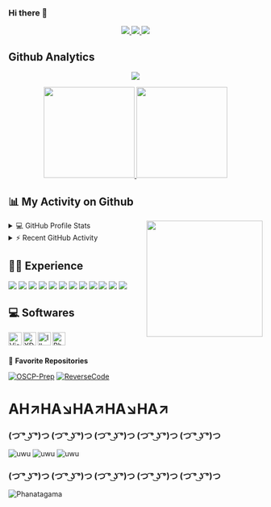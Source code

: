 ### Hi there 👋

<!--[Waka Readme](https://github.com/mzaini30/mzaini30/workflows/Waka%20Readme/badge.svg)
![Update README](https://github.com/mzaini30/mzaini30/workflows/Update%20README/badge.svg)-->
<p align="center">
<!--  ![Pengunjung](https://visitor-badge.laobi.icu/badge?page_id=phanatagama.phanatagama) <a href="https://travis-ci.org/Dogfalo/materialize"></a>  -->
   <a href="">
      <img src="https://visitor-badge.laobi.icu/badge?page_id=phanatagama.phanatagama">
         <img src="https://img.shields.io/twitter/follow/AgaScoot_Reggae?color=red&label=Twitter&style=flat-square">
      <img src="https://img.shields.io/youtube/channel/subscribers/UC3tF03J2dqJVmrKuYK2rNIA?label=Youtube&style=flat-square">
      </a>
</p>      
<!--**Statistik Efektif**-->

## Github Analytics
<p align="center">
  <img alig src="https://github-profile-trophy.vercel.app/?username=phanatagama&no-bg=true&no-frame=true&theme=onestar&column=6&rank=SSS,SS,S,AAA,AA,A,B,C" />
</p>


<!--START_SECTION:waka-->
<!-- ![Phanatagama Contribution Stats](https://github-contribution-stats.vercel.app/api/?username=phanatagama) -->
<p align="center">
<a href="https://github.com/AVS1508">
  <img height="180em" src="https://github-readme-stats.vercel.app/api?username=phanatagama&show_icons=true&theme=midnight-purple&include_all_commits=true&count_private=true"/>
  <img height="180em" src="https://github-readme-stats-eight-theta.vercel.app/api/top-langs/?username=phanatagama&layout=compact&langs_count=8&theme=midnight-purple"/>
</a>
</p>

<!-- ![Phanatagama Contribution Stats](https://github-readme-stats.vercel.app/api?username=phanatagama&show_icons=true&theme=midnight-purple&include_all_commits=true&count_private=true)
![language_stats](https://github-readme-stats-eight-theta.vercel.app/api/top-langs/?username=phanatagama&layout=compact&langs_count=8&theme=midnight-purple) -->
<!--<p><img src="https://github.githubassets.com/images/mona-whisper.gif" /></p>-->

<!--```text
JS  5 hrs 19 mins   ████████████░░░░░░░░░░░░░   49.44 % 
PHP      4 hrs 15 mins   ██████████░░░░░░░░░░░░░░░   39.61 % 
Other   46 mins         █░░░░░░░░░░░░░░░░░░░░░░░░   07.16 % 
Diff    12 mins         ░░░░░░░░░░░░░░░░░░░░░░░░░   01.94 % 
Text    6 mins          ░░░░░░░░░░░░░░░░░░░░░░░░░   00.98 %
```-->
<!--END_SECTION:waka-->

<!--**My Contribution**

[![Contribution Stats](https://github-contribution-stats.vercel.app/api/?username=phanatagama)](https://github.com/LordDashMe/github-contribution-stats/)-->

## 📊 My Activity on Github
<img align='right' src="https://media.giphy.com/media/M9gbBd9nbDrOTu1Mqx/giphy.gif" width="230">
<details> 
  <summary>💻 GitHub Profile Stats</summary>
  <br/>
    <a href="https://github.com/phanatagama"><img width="50%" src="https://github-readme-streak-stats.herokuapp.com/?user=phanatagama&theme=highcontrast"/></a>
  <br/>
<!--   <b>Note:</b> Top languages is only a metric of the languages my public code consists of and doesn't reflect experience or skill level. -->
</details>

<details>
  <summary>⚡ Recent GitHub Activity</summary>
  <br/>
   
<!--START_SECTION:activity-->
1. 🎉 Learning Data Science [#1](https://github.com/phanatagama) in [phanatagama/Data-Science](https://github.com/phanatagama/Data-Science)
2. Learning MERN stack(MongoDB, ExpressJS, ReactJS, NodeJS)
3. undefined <!--🌱 Learning Cyber Security and Penetration Test-->
4. undefined
5. undefined
<!--END_SECTION:activity-->
</details>

## 👨‍💻 Experience
<p>
  <img src="https://img.shields.io/badge/git%20-%23F05033.svg?&style=for-the-badge&logo=git&logoColor=white"/>
<!--  <img src="https://img.shields.io/badge/gitlab%20-%23181717.svg?&style=for-the-badge&logo=gitlab&logoColor=white"/> -->
  <img src="https://img.shields.io/badge/github%20-%23121011.svg?&style=for-the-badge&logo=github&logoColor=white"/>
<!--   <img src="https://img.shields.io/badge/laravel%20-%23FF2D20.svg?&style=for-the-badge&logo=laravel&logoColor=white"/> -->
<!--   <img src="https://img.shields.io/badge/Flutter%20-%2302569B.svg?&style=for-the-badge&logo=Flutter&logoColor=white" /> -->
<!--   <img src="https://img.shields.io/badge/express.js%20-%23404d59.svg?&style=for-the-badge"/> -->
<!--   <img src="https://img.shields.io/badge/vuejs%20-%2335495e.svg?&style=for-the-badge&logo=vue.js&logoColor=%234FC08D"/> -->
  
  <img src="https://img.shields.io/badge/html5%20-%23E34F26.svg?&style=for-the-badge&logo=html5&logoColor=white"/>
  <img src="https://img.shields.io/badge/css3%20-%231572B6.svg?&style=for-the-badge&logo=css3&logoColor=white"/>
  <img src="https://img.shields.io/badge/bootstrap%20-%23563D7C.svg?&style=for-the-badge&logo=bootstrap&logoColor=white"/>
  <img src="https://img.shields.io/badge/javascript%20-%23323330.svg?&style=for-the-badge&logo=javascript&logoColor=%23F7DF1E"/>
  <img src="https://img.shields.io/badge/jQuery-ff69b4?&style=for-the-badge&logo=jquery&logoColor=white"/>
<!--  <img src="https://img.shields.io/badge/typescript%20-%23007ACC.svg?&style=for-the-badge&logo=typescript&logoColor=white"/> -->
  <img src="https://img.shields.io/badge/php-%23777BB4.svg?&style=for-the-badge&logo=php&logoColor=white"/>
<!--  <img src="https://img.shields.io/badge/java-%23ED8B00.svg?&style=for-the-badge&logo=java&logoColor=white"/> -->
  <img src="https://img.shields.io/badge/PYTHON-success?&style=for-the-badge&logo=python&logoColor=white"/>
  <img src="https://img.shields.io/badge/REACT-blueviolet?&style=for-the-badge&logo=react&logoColor=white"/>
  <img src="https://img.shields.io/badge/express-violet?&style=for-the-badge&logo=express&logoColor=white"/>
  <img src="https://img.shields.io/badge/mongodb-orange?&style=for-the-badge&logo=mongodb&logoColor=white"/>
<!--  <img src="https://img.shields.io/badge/WORDPRESS-9cf?&style=for-the-badge&logo=wordpress&logoColor=white"/> -->
<!--   <img src="https://img.shields.io/badge/kotlin-%230095D5.svg?&style=for-the-badge&logo=kotlin&logoColor=white"/> -->
<!--   <img src="https://img.shields.io/badge/dart-%230175C2.svg?&style=for-the-badge&logo=dart&logoColor=white"/> -->

</p>

## 💻 Softwares
<p>
      <img align="left" alt="Visual Studio Code" width="26px" src="https://raw.githubusercontent.com/github/explore/80688e429a7d4ef2fca1e82350fe8e3517d3494d/topics/visual-studio-code/visual-studio-code.png" />
      <a href="https://www.adobe.com/products/xd.html" target="_blank"> <img align="left" alt="XD" width="26px" src="https://github.com/Aakarsh-B/trying-repos/blob/master/adobexd.png?raw=true"/> </a> 
      <a href="https://www.adobe.com/in/products/illustrator.html" target="_blank"> <img align="left" alt="Illustrator" width="26px" src="https://github.com/Aakarsh-B/trying-repos/blob/master/illustrator.png?raw=true"/> </a> 
      <a href="https://www.photoshop.com/en" target="_blank"> <img align="left" alt="Photoshop" width="26px" src="https://github.com/Aakarsh-B/trying-repos/blob/master/photoshop.png?raw=true"/> </a>

      
</p>

<br>
<br>

📕 **Favorite Repositories**

[![OSCP-Prep](https://github-readme-stats.vercel.app/api/pin/?username=phanatagama&repo=OSCP-Prep&theme=midnight-purple)](https://github.com/phanatagama/OSCP-Prep)
[![ReverseCode](https://github-readme-stats.vercel.app/api/pin/?username=phanatagama&repo=Panduan-Reverse-Code-Engineering&theme=midnight-purple)](https://github.com/phanatagama/Panduan-Reverse-Code-Engineering)

<!--**Project**-->
 

# AH↗️HA↘️HA↗️HA↘️HA↗️
### (つ ͡° ͜ʖ ͡°)つ (つ ͡° ͜ʖ ͡°)つ (つ ͡° ͜ʖ ͡°)つ (つ ͡° ͜ʖ ͡°)つ (つ ͡° ͜ʖ ͡°)つ
![uwu](https://github.com/cacadosman/cacadosman/blob/master/tonton.PNG)
![uwu](https://github.com/cacadosman/cacadosman/blob/master/tonton.PNG)
![uwu](https://github.com/cacadosman/cacadosman/blob/master/tonton.PNG)
### (つ ͡° ͜ʖ ͡°)つ (つ ͡° ͜ʖ ͡°)つ (つ ͡° ͜ʖ ͡°)つ (つ ͡° ͜ʖ ͡°)つ (つ ͡° ͜ʖ ͡°)つ
![Phanatagama](https://raw.githubusercontent.com/Trilokia/Trilokia/379277808c61ef204768a61bbc5d25bc7798ccf1/bottom_header.svg)
<!--  
![phanatagama's github stats](https://github-readme-stats.vercel.app/api?username=phanatagama&show_icons=true&bg_color=424344&title_color=fff&icon_color=fff&text_color=d9a618&show_owner=true)
-->
<!--
**phanatagama/phanatagama** is a ✨ _special_ ✨ repository because its `README.md` (this file) appears on your GitHub profile.

Here are some ideas to get you started:

- 🔭 I’m currently working on ...
- 🌱 I’m currently learning ...
- 👯 I’m looking to collaborate on ...
- 🤔 I’m looking for help with ...
- 💬 Ask me about ...
- 📫 How to reach me: ...
- 😄 Pronouns: ...
- ⚡ Fun fact: ...
-->

